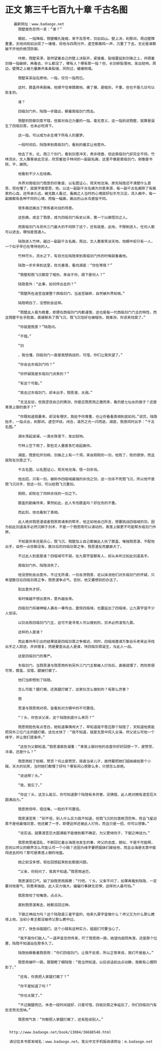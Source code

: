 # 正文 第三千七百九十章 千古名图
        最新网址：www.badaoge.net
          戮壁面色忽然一变：“谁？”
      
          眼前，一指降临，戮壁瞳孔陡缩，来不及思考，剑出如山，壁上决，刹那间，周边壁障重重，天地间宛如出现了一堵墙，将他与四周分开，虚空都轰鸣一声，沉重了下去，无论是谁都破不开他的绝顶防御。
      
          咔擦，戮壁呆滞，骇然望着自己的壁上决裂开，紧接着，裂缝蔓延到剑锋之上，并顺着剑锋一指破碎，再看去，什么都没了，哪有人？哪有那一指？但，长剑碎裂落地，发出轻响，周边，壁障之上被力量撕开条条裂缝，风吹过，缓缓倒塌。
      
          戮壁呆呆站在原地，一指，仅仅一指而已。
      
          这时，膝盖传来剧痛，他撑不住单膝跪地，摸了摸，是暗伤，不重，但也不是几日可以恢复的。
      
          谁？
      
          四临剑门外，陆隐一步踏出，朝着南临剑门而去。
      
          戮壁的防御剑意不错，但面对自己力量的一指，毫无意义，这一指别说戮壁，就算是诞生了四临剑首，也未必吃得下。
      
          这一指，可以成为永生境下所有人的噩梦。
      
          一段时间后，陆隐来到南临剑门，看到的着实让他意外。
      
          他去了东，北，西三个剑门，看到剑意冲天，肃杀喧嚣，但这南临剑门却完全不同，竹林流水，文人雅客彼此交谈，欣赏着挂于林间的一副副名画，这里不像是南临剑门，倒像是书院，不，画院。
      
          他看到不少人在绘画。
      
          外界对南临剑门戮景的印象是，以名图证心，观天地沧海，原先陆隐还不清楚什么意思，现在懂了，就是字面意思，他，以这一副副千古名画为剑意来源，每一副千古名画除了有画家的心血，还传承久远，被无数人看过，看画之人当时的心境就好似岁月沉淀，流入画中，每一副画都有各种不同的心境，而每一幅画，画出的山水鸟兽皆不同。
      
          很多画还画出了修炼者对战的场景。
      
          这些画，成全了戮景，成为四临剑门有史以来，第一个以画悟剑之人。
      
          而南临剑门与另外三门最大的不同除了这个，还有就是，此地，不限制进入，任何人都可以进去，哪怕是普通人。
      
          陆隐进入竹林，越过一副副千古名画，周边，文人墨客笑谈天地，他眼中却只有一人，一个似乎早已在等待他的人。
      
          竹林尽头，流水之下，有目光在陆隐来到南临剑门外的时候就看着他。
      
          陆隐一步步来到这里，目光垂落，看向湖底：“你在等我？”
      
          “戮壁和戮飞沉都受了暗伤，来自于你，阁下是何人？”
      
          陆隐意外：“此事，如何传出去的？”
      
          “戮壁所在迷宫连接整个西临剑门，当迷宫破碎，自然被外界知晓。”
      
          陆隐明白了，没想到会这样。
      
          “戮壁此人极为稳重，即便在西临剑门内都谨慎，这也是每一代西临剑门门主的特性，而且戮壁不在乎脸面，直接联系了戮飞沉，戮飞沉恰好也被暗伤，我推测，你该来找我了。”
      
          “你就是戮景？”陆隐问。
      
          “不错。”
      
          “剑
      
          ，我也懂，四临剑门一直是我想挑战的，可惜，你们让我失望了。”
      
          “你会去东临剑门吗？”
      
          “你怀疑我是东临剑门派来的？”
      
          “有这个可能。”
      
          “我去过东临剑门，却未出手，戮思湛，太弱。”
      
          “无法反驳，但我坚信自己的猜测，你是应戮思雨之邀而来，看的是七仙女的面子？还是青莲上御的面子？”
      
          “你既知道我要来，却没有埋伏，我给予你尊重，也让你看看真相到底如何。”说完，陆隐抬手，一指点出，刹那间，虚空环绕，闭合，凌厉之光一闪而逝，湖底，戮景同时出手：“千古名图。”
      
          湖水荡起波澜，一滴水珠落下，发出轻响。
      
          竹林上空下雨了，那些文人墨客急忙收起画作。
      
          湖底，戮景松开剑柄，剑锋之上有一个洞，来自刚刚的一剑，他败了，败的很惨，而且就败在剑意之下。
      
          千古名图，以名图证心，观天地沧海，悟一剑杀伐。
      
          他出招，只有一剑，被称作四临域最强的杀伐之剑，这一剑杀不死戮飞沉，所以他不是戮飞沉对手，但这一剑，可以给戮飞沉重创。
      
          刚刚，却败在了同样杀伐的一剑之下。
      
          膝盖的剧痛传来，果然如此，此人专伤膝盖吗？好在伤的不重。
      
          而此刻，他也看到了真相。
      
          此人绝非戮思湛或者戮思雨请来的帮手，他正如他自己所言，想要挑战四临域的剑，因为如此剑道高手必然沉醉于剑术，不是一个戮思雨可以请动的，青莲上御更不可能帮东临剑门作弊。
      
          不知是庆幸还是灰心，戮飞沉，戮壁加上自己都被此人伤了膝盖，唯独戮思湛，不配他出手，自然一点伤都没有，数日后的四临剑首之争，戮思湛反而赢面大了。
      
          不过此人到底是谁？四临域可不弱，在九霄宇宙都有人，却从未听过如此剑道高手。
      
          南临剑门外，陆隐消失了。
      
          他没想到会出意外，不过无所谓，一剑击溃戮景，足以抹消他们对东临剑门的怀疑，只希望数日后四临剑首之争，戮思湛争点气，否则，他又要想别的办法了。
      
          别出意外才好。
      
          有时候越不想出意外，意外越会来。
      
          四临剑门将被神秘人袭击一事传出，震惊四临域，也蔓延出了四临域，让九霄宇宙不少人惊讶。
      
          以剑击败四临剑门门主，这可不是寻常人可以做到的，剑术必然凌驾九霄。
      
          这样的人是谁？
      
          而此事外传引出的结果就是四临剑首之争推迟，同时，四临域邀请万象谷乐老来此寻找出手之人踪迹，并非报复，而是要查出此人是谁，待四临剑首诞生，与此人一战。
      
          这是四临剑门的尊严。
      
          东临剑门，当戮思湛与戮思雨听到另外三门门主都被人打伤后，直接就懵了，而伤势很可笑，膝盖，没错，腿被打瘸了。
      
          他们当即想到了陆隐。
      
          怎么可能？腿打瘸，还真腿打瘸了，这家伙怎么做到的？有那么厉害？
      
          戮
      
          思湛与戮思雨对视，皆看到对方眼中的不可置信。
      
          “丫头，你告诉父亲，这个陆隐到底什么来历？”
      
          戮思雨脸色有点苍白，她知道事情闹大了，早知道就不答应那个陆隐了，天知道他真能把另外三位门主的腿打瘸，这也太快了：“我不知道，就是无意中闯入业海，师父说认可他一个缘字，并让我们提条件。”
      
          “这些为父都知道。”戮思湛面色凝重：“青莲上御对他的态度你好好回想一下，是赞赏，冷漠，还是什么？”
      
          戮思雨眨了眨眼，赞赏？何止是赞赏，简直当亲儿子，居然要把她们姐妹嫁给那个小贼，天大的玩笑，当时她们都懵了好吗？哪有闲心想那么多，只想怎么拒绝。
      
          “说话啊丫头。”
      
          “我，我忘了。”
      
          “你这丫头，这怎么能忘，你可知道那个陆隐有多厉害，没猜错，此人绝对拥有渡苦厄大圆满战力。”
      
          戮思雨惊呼，捂住嘴，一脸的不可置信。
      
          戮思湛苦笑：“别不信，别人什么实力我不知道，但戮飞沉的剑意绝顶恐怖，而且飞星迎首不是他最强剑意，他还藏了一手，即便这样还被此人打伤，而且只是一招，你可以想象。”
      
          “说实话，就算渡苦厄大圆满能不能做到都不确定，为父更倾向于，下御之神战力。”
      
          戮思雨思绪混乱，不断回忆着业海莲池发生的事，师父的态度，貌似，不是不可能啊，否则以师父的眼界怎么可能认可一个小贼？还因为缘字要把姐妹们嫁给他，而且业海是无意中能闯进去的吗？那可是青莲上御的地盘。
      
          她之前没多想，现在回想起来到处都是问题。
      
          “父亲，你别问了，我真不知道。”戮思雨迷茫。
      
          戮思湛叹口气，拍了拍戮思雨肩膀：“行吧，丫头，父亲不问了，如果再看到陆隐，一定要对他客气，别惹来强敌，此人实力强大，偏偏行事肆无忌惮，这样的人最可怕。”
      
          戮思雨咬了咬嘴唇，点点头。
      
          直到戮思湛离去，她都没回过神。
      
          下御之神战力吗？这个陆隐是三者宇宙的，他来九霄宇宙做什么？师父又为什么那么瞧得上他，当初小青王都没被师父那么瞧中过。
      
          对了，快告诉姐姐们，这个小贼有这种实力，姐姐们可要当心了。
      
          “我不是你们敌人。”一道声音忽然传来，吓了戮思雨一跳，她望向庭院角落，还是那个位置，陆隐不知道站在那多久了。
      
          陆隐抬眼看着戮思雨：“你们四临剑门，让我不反感，所以正常来说，我们不是敌人。”
      
          戮思雨被吓一跳，狠狠瞪了眼陆隐：“我当然知道，以后说话前出点动静，我都有心理阴影了。”
      
          “还有，你真把人家腿打瘸了？”
      
          “你不是知道了吗？”
      
          “你也太狠了。”
      
          “不过瘸腿而已，休息一段时间就好，只是可惜，四临剑首之争延后了，你们四临剑门有些言而无信呐。”
      
          戮思雨气急：“你都把人家腿打瘸了，还有脸说别人。”
      
      
      http://www.badaoge.net/book/13084/36688548.html
      
      请记住本书首发域名：www.badaoge.net。笔尖中文手机版阅读网址：m.badaoge.net